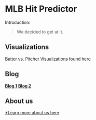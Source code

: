 # MLB Hit Predictor


Introduction:
 > We decided to get at it.


## Visualizations

[Batter vs. Pitcher Visualizations found here](https://eglouberman.github.io/MLB-hit-predictor/docs/data_viz.html)


## Blog
[**Blog 1**](https://eglouberman.github.io/MLB-hit-predictor/docs/blogpost1.html)
[**Blog 2**](https://eglouberman.github.io/MLB-hit-predictor/docs/blogpost2.html)

## About us

[*Learn more about us here](https://eglouberman.github.io/MLB-hit-predictor/docs/.html)
